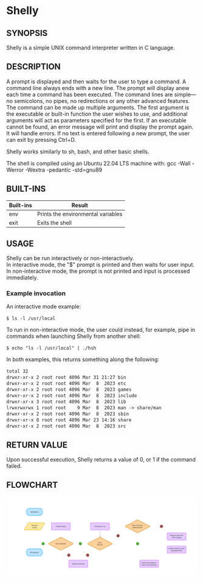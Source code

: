 
# Shelly


## SYNOPSIS

Shelly is a simple UNIX command interpreter written in C language. 

## DESCRIPTION

A prompt is displayed and then waits for the user to type a command. A command line always ends with a new line. The prompt will display anew each time a command has been executed. The command lines are simple—no semicolons, no pipes, no redirections or any other advanced features. The command can be made up multiple arguments. The first argument is the executable or built-in function the user wishes to use, and additional arguments will act as parameters specified for the first. If an executable cannot be found, an error message will print and display the prompt again. It will handle errors. If no text is entered following a new prompt, the user can exit by pressing Ctrl+D.

Shelly works similarly to sh, bash, and other basic shells.

The shell is compiled using an Ubuntu 22.04 LTS machine with: 
gcc -Wall -Werror -Wextra -pedantic -std=gnu89

## BUILT-INS

| **Built-ins** | **Result** |
| ----- | --------------------------- |
| env | Prints the environmental variables  |
| exit | Exits the shell |

## USAGE

Shelly can be run interactively or non-interactively.  
In interactive mode, the "$" prompt is printed and then waits for user input.  
In non-interactive mode, the prompt is not printed and input is processed immediately.

### Example invocation

An interactive mode example:

    $ ls -l /usr/local

To run in non-interactive mode, the user could instead, for example, pipe in commands when launching Shelly from another shell:

    $ echo "ls -l /usr/local" | ./hsh

In both examples, this returns something along the following:
```
total 32
drwxr-xr-x 2 root root 4096 Mar 31 21:27 bin
drwxr-xr-x 2 root root 4096 Mar  8  2023 etc
drwxr-xr-x 2 root root 4096 Mar  8  2023 games
drwxr-xr-x 2 root root 4096 Mar  8  2023 include
drwxr-xr-x 3 root root 4096 Mar  8  2023 lib
lrwxrwxrwx 1 root root    9 Mar  8  2023 man -> share/man
drwxr-xr-x 2 root root 4096 Mar  8  2023 sbin
drwxr-xr-x 8 root root 4096 Mar 23 14:16 share
drwxr-xr-x 2 root root 4096 Mar  8  2023 src
```
## RETURN VALUE

Upon successful execution, Shelly returns a value of 0, or 1 if the command failed.

## FLOWCHART

![shelly flowchart](./assets/shelly_flowchart.png "simple shell flowchart")
